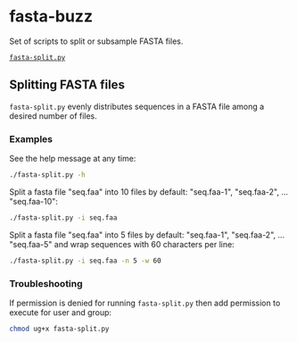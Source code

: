 # fasta-buzz
Set of scripts to split or subsample FASTA files.

[`fasta-split.py`](#splitting-fasta-files)

## Splitting FASTA files
`fasta-split.py` evenly distributes sequences in a FASTA file among a desired number of files.

### __Examples__ 

See the help message at any time:
``` bash
./fasta-split.py -h
```

Split a fasta file "seq.faa" into 10 files by default: "seq.faa-1", "seq.faa-2", ... "seq.faa-10":
``` bash
./fasta-split.py -i seq.faa
```

Split a fasta file "seq.faa" into 5 files by default: "seq.faa-1", "seq.faa-2", ... "seq.faa-5" and
wrap sequences with 60 characters per line:
``` bash
./fasta-split.py -i seq.faa -n 5 -w 60
```

### __Troubleshooting__ 

If permission is denied for running `fasta-split.py` then add permission to execute for user and group:
``` bash
chmod ug+x fasta-split.py
```

